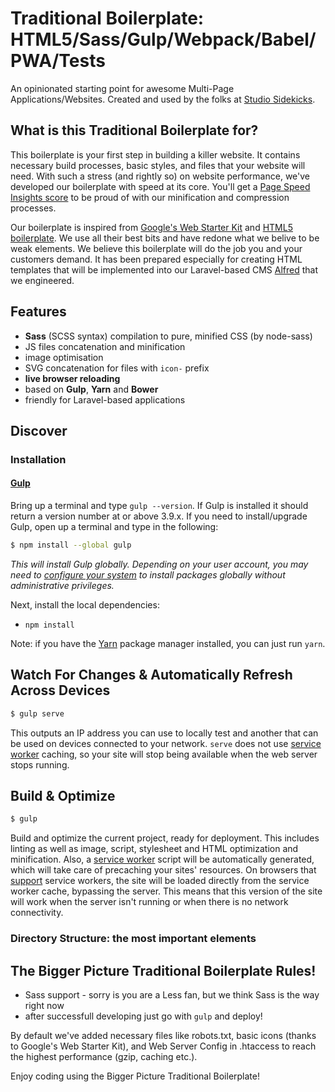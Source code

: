 # Traditional Boilerplate: HTML5/Sass/Gulp/Webpack/Babel/PWA/Tests
An opinionated starting point for awesome Multi-Page Applications/Websites. Created and used by the folks at [Studio Sidekicks](http://www.studiosidekicks.com).

## What is this Traditional Boilerplate for?
This boilerplate is your first step in building a killer website. It contains necessary build processes, basic styles, and files that your website will need.
With such a stress (and rightly so) on website performance, we've developed our boilerplate with speed at its core. You'll get a [Page Speed Insights score](https://developers.google.com/speed/pagespeed/insights/) to be proud of with our minification and compression processes.   

Our boilerplate is inspired from [Google's Web Starter Kit](https://developers.google.com/web/tools/starter-kit/) and [HTML5 boilerplate](https://html5boilerplate.com). We use all their best bits and have redone what we belive to be weak elements. We believe this boilerplate will do the job you and your customers demand.
It has been prepared especially for creating HTML templates that will be implemented into our Laravel-based CMS [Alfred](http://www.alfred-cms.com/) that we engineered.

## Features
* **Sass** (SCSS syntax) compilation to pure, minified CSS (by node-sass)
* JS files concatenation and minification
* image optimisation
* SVG concatenation for files with ```icon-``` prefix
* **live browser reloading**
* based on **Gulp**, **Yarn** and **Bower**
* friendly for Laravel-based applications

## Discover

### Installation


#### [Gulp](http://gulpjs.com)

Bring up a terminal and type `gulp --version`.
If Gulp is installed it should return a version number at or above 3.9.x.
If you need to install/upgrade Gulp, open up a terminal and type in the following:

```sh
$ npm install --global gulp
```

*This will install Gulp globally. Depending on your user account, you may need to [configure your system](https://github.com/sindresorhus/guides/blob/master/npm-global-without-sudo.md) to install packages globally without administrative privileges.*

Next, install the local dependencies:

* ```npm install```

Note: if you have the [Yarn](https://yarnpkg.com/) package manager installed, you can just run `yarn`.

## Watch For Changes & Automatically Refresh Across Devices

```sh
$ gulp serve
```

This outputs an IP address you can use to locally test and another that can be used on devices
connected to your network.
`serve` does not use [service worker](http://www.html5rocks.com/en/tutorials/service-worker/introduction/)
caching, so your site will stop being available when the web server stops running.

## Build & Optimize

```sh
$ gulp
```

Build and optimize the current project, ready for deployment.
This includes linting as well as image, script, stylesheet and HTML optimization and minification.
Also, a [service worker](http://www.html5rocks.com/en/tutorials/service-worker/introduction/)
script will be automatically generated, which will take care of precaching your sites' resources.
On browsers that [support](https://jakearchibald.github.io/isserviceworkerready/) service
workers, the site will be loaded directly from the service worker cache, bypassing the server.
This means that this version of the site will work when the server isn't running or when there is
no network connectivity.

### Directory Structure: the most important elements

## The Bigger Picture Traditional Boilerplate Rules!
* Sass support - sorry is you are a Less fan, but we think Sass is the way right now
* after successfull developing just go with ```gulp``` and deploy!

By default we've added necessary files like robots.txt, basic icons (thanks to Google's Web Starter Kit), and Web Server Config in .htaccess to reach the highest performance (gzip, caching etc.).

Enjoy coding using the Bigger Picture Traditional Boilerplate!
